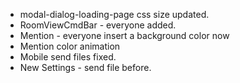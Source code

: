- modal-dialog-loading-page css size updated.
- RoomViewCmdBar - everyone added.
- Mention - everyone insert a background color now
- Mention color animation
- Mobile send files fixed.
- New Settings - send file before.
